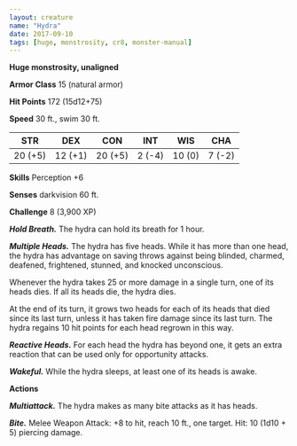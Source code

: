 ```yaml
---
layout: creature
name: "Hydra"
date: 2017-09-10
tags: [huge, monstrosity, cr8, monster-manual]
---
```


**Huge monstrosity, unaligned**

**Armor Class** 15 (natural armor)

**Hit Points** 172 (15d12+75)

**Speed** 30 ft., swim 30 ft.

|   STR   |   DEX   |   CON   |   INT   |   WIS   |   CHA   |
|:-----:|:-----:|:-----:|:-----:|:-----:|:-----:|
| 20 (+5) | 12 (+1) | 20 (+5) | 2 (-4) | 10 (0) | 7 (-2) |

**Skills** Perception +6

**Senses** darkvision 60 ft.

**Challenge** 8 (3,900 XP)

***Hold Breath.*** The hydra can hold its breath for 1 hour.

***Multiple Heads.*** The hydra has five heads. While it has more than one head, the hydra has advantage on saving throws against being blinded, charmed, deafened, frightened, stunned, and knocked unconscious.

Whenever the hydra takes 25 or more damage in a single turn, one of its heads dies. If all its heads die, the hydra dies.

At the end of its turn, it grows two heads for each of its heads that died since its last turn, unless it has taken fire damage since its last turn. The hydra regains 10 hit points for each head regrown in this way.

***Reactive Heads.*** For each head the hydra has beyond one, it gets an extra reaction that can be used only for opportunity attacks.

***Wakeful.*** While the hydra sleeps, at least one of its heads is awake.

**Actions**

***Multiattack.*** The hydra makes as many bite attacks as it has heads.

***Bite.*** Melee Weapon Attack: +8 to hit, reach 10 ft., one target. Hit: 10 (1d10 + 5) piercing damage.

